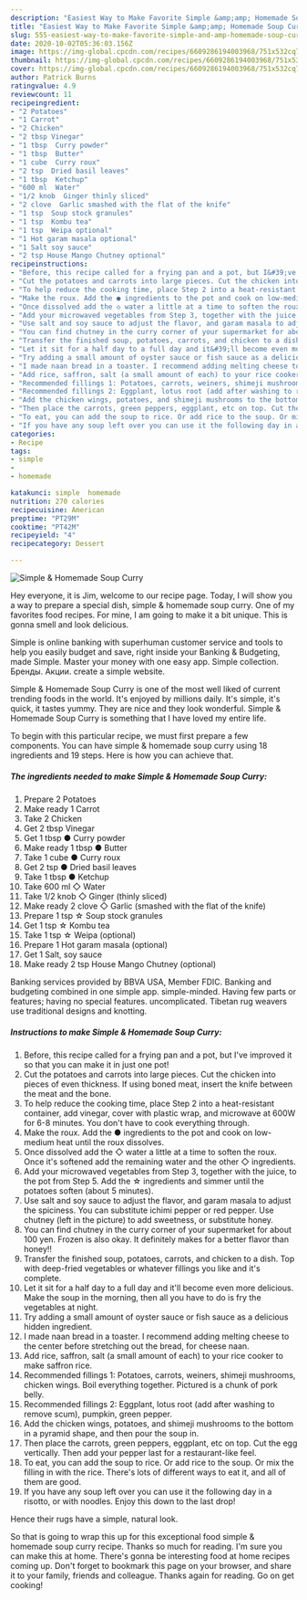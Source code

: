 ```yaml
---
description: "Easiest Way to Make Favorite Simple &amp;amp; Homemade Soup Curry"
title: "Easiest Way to Make Favorite Simple &amp;amp; Homemade Soup Curry"
slug: 555-easiest-way-to-make-favorite-simple-and-amp-homemade-soup-curry
date: 2020-10-02T05:36:03.156Z
image: https://img-global.cpcdn.com/recipes/6609286194003968/751x532cq70/simple-homemade-soup-curry-recipe-main-photo.jpg
thumbnail: https://img-global.cpcdn.com/recipes/6609286194003968/751x532cq70/simple-homemade-soup-curry-recipe-main-photo.jpg
cover: https://img-global.cpcdn.com/recipes/6609286194003968/751x532cq70/simple-homemade-soup-curry-recipe-main-photo.jpg
author: Patrick Burns
ratingvalue: 4.9
reviewcount: 11
recipeingredient:
- "2 Potatoes"
- "1 Carrot"
- "2 Chicken"
- "2 tbsp Vinegar"
- "1 tbsp  Curry powder"
- "1 tbsp  Butter"
- "1 cube  Curry roux"
- "2 tsp  Dried basil leaves"
- "1 tbsp  Ketchup"
- "600 ml  Water"
- "1/2 knob  Ginger thinly sliced"
- "2 clove  Garlic smashed with the flat of the knife"
- "1 tsp  Soup stock granules"
- "1 tsp  Kombu tea"
- "1 tsp  Weipa optional"
- "1 Hot garam masala optional"
- "1 Salt soy sauce"
- "2 tsp House Mango Chutney optional"
recipeinstructions:
- "Before, this recipe called for a frying pan and a pot, but I&#39;ve improved it so that you can make it in just one pot!"
- "Cut the potatoes and carrots into large pieces. Cut the chicken into pieces of even thickness. If using boned meat, insert the knife between the meat and the bone."
- "To help reduce the cooking time, place Step 2 into a heat-resistant container, add vinegar, cover with plastic wrap, and microwave at 600W for 6-8 minutes. You don&#39;t have to cook everything through."
- "Make the roux. Add the ● ingredients to the pot and cook on low-medium heat until the roux dissolves."
- "Once dissolved add the ◇ water a little at a time to soften the roux. Once it&#39;s softened add the remaining water and the other ◇ ingredients."
- "Add your microwaved vegetables from Step 3, together with the juice, to the pot from Step 5. Add the ☆ ingredients and simmer until the potatoes soften (about 5 minutes)."
- "Use salt and soy sauce to adjust the flavor, and garam masala to adjust the spiciness. You can substitute ichimi pepper or red pepper. Use chutney (left in the picture) to add sweetness, or substitute honey."
- "You can find chutney in the curry corner of your supermarket for about 100 yen. Frozen is also okay. It definitely makes for a better flavor than honey!!"
- "Transfer the finished soup, potatoes, carrots, and chicken to a dish. Top with deep-fried vegetables or whatever fillings you like and it&#39;s complete."
- "Let it sit for a half day to a full day and it&#39;ll become even more delicious. Make the soup in the morning, then all you have to do is fry the vegetables at night."
- "Try adding a small amount of oyster sauce or fish sauce as a delicious hidden ingredient."
- "I made naan bread in a toaster. I recommend adding melting cheese to the center before stretching out the bread, for cheese naan."
- "Add rice, saffron, salt (a small amount of each) to your rice cooker to make saffron rice."
- "Recommended fillings 1: Potatoes, carrots, weiners, shimeji mushrooms, chicken wings. Boil everything together. Pictured is a chunk of pork belly."
- "Recommended fillings 2: Eggplant, lotus root (add after washing to remove scum), pumpkin, green pepper."
- "Add the chicken wings, potatoes, and shimeji mushrooms to the bottom in a pyramid shape, and then pour the soup in."
- "Then place the carrots, green peppers, eggplant, etc on top. Cut the egg vertically. Then add your pepper last for a restaurant-like feel."
- "To eat, you can add the soup to rice. Or add rice to the soup. Or mix the filling in with the rice. There&#39;s lots of different ways to eat it, and all of them are good."
- "If you have any soup left over you can use it the following day in a risotto, or with noodles. Enjoy this down to the last drop!"
categories:
- Recipe
tags:
- simple
- 
- homemade

katakunci: simple  homemade 
nutrition: 270 calories
recipecuisine: American
preptime: "PT29M"
cooktime: "PT42M"
recipeyield: "4"
recipecategory: Dessert

---
```



![Simple &amp; Homemade Soup Curry](https://img-global.cpcdn.com/recipes/6609286194003968/751x532cq70/simple-homemade-soup-curry-recipe-main-photo.jpg)

Hey everyone, it is Jim, welcome to our recipe page. Today, I will show you a way to prepare a special dish, simple &amp; homemade soup curry. One of my favorites food recipes. For mine, I am going to make it a bit unique. This is gonna smell and look delicious.

Simple is online banking with superhuman customer service and tools to help you easily budget and save, right inside your Banking &amp; Budgeting, made Simple. Master your money with one easy app. Simple collection. Бренды. Акции. create a simple website.

Simple &amp; Homemade Soup Curry is one of the most well liked of current trending foods in the world. It's enjoyed by millions daily. It's simple, it's quick, it tastes yummy. They are nice and they look wonderful. Simple &amp; Homemade Soup Curry is something that I have loved my entire life.


To begin with this particular recipe, we must first prepare a few components. You can have simple &amp; homemade soup curry using 18 ingredients and 19 steps. Here is how you can achieve that.

<!--inarticleads1-->

##### The ingredients needed to make Simple &amp; Homemade Soup Curry:

1. Prepare 2 Potatoes
1. Make ready 1 Carrot
1. Take 2 Chicken
1. Get 2 tbsp Vinegar
1. Get 1 tbsp ● Curry powder
1. Make ready 1 tbsp ● Butter
1. Take 1 cube ● Curry roux
1. Get 2 tsp ● Dried basil leaves
1. Take 1 tbsp ● Ketchup
1. Take 600 ml ◇ Water
1. Take 1/2 knob ◇ Ginger (thinly sliced)
1. Make ready 2 clove ◇ Garlic (smashed with the flat of the knife)
1. Prepare 1 tsp ☆ Soup stock granules
1. Get 1 tsp ☆ Kombu tea
1. Take 1 tsp ☆ Weipa (optional)
1. Prepare 1 Hot garam masala (optional)
1. Get 1 Salt, soy sauce
1. Make ready 2 tsp House Mango Chutney (optional)


Banking services provided by BBVA USA, Member FDIC. Banking and budgeting combined in one simple app. simple-minded. Having few parts or features; having no special features. uncomplicated. Tibetan rug weavers use traditional designs and knotting. 

<!--inarticleads2-->

##### Instructions to make Simple &amp; Homemade Soup Curry:

1. Before, this recipe called for a frying pan and a pot, but I&#39;ve improved it so that you can make it in just one pot!
1. Cut the potatoes and carrots into large pieces. Cut the chicken into pieces of even thickness. If using boned meat, insert the knife between the meat and the bone.
1. To help reduce the cooking time, place Step 2 into a heat-resistant container, add vinegar, cover with plastic wrap, and microwave at 600W for 6-8 minutes. You don&#39;t have to cook everything through.
1. Make the roux. Add the ● ingredients to the pot and cook on low-medium heat until the roux dissolves.
1. Once dissolved add the ◇ water a little at a time to soften the roux. Once it&#39;s softened add the remaining water and the other ◇ ingredients.
1. Add your microwaved vegetables from Step 3, together with the juice, to the pot from Step 5. Add the ☆ ingredients and simmer until the potatoes soften (about 5 minutes).
1. Use salt and soy sauce to adjust the flavor, and garam masala to adjust the spiciness. You can substitute ichimi pepper or red pepper. Use chutney (left in the picture) to add sweetness, or substitute honey.
1. You can find chutney in the curry corner of your supermarket for about 100 yen. Frozen is also okay. It definitely makes for a better flavor than honey!!
1. Transfer the finished soup, potatoes, carrots, and chicken to a dish. Top with deep-fried vegetables or whatever fillings you like and it&#39;s complete.
1. Let it sit for a half day to a full day and it&#39;ll become even more delicious. Make the soup in the morning, then all you have to do is fry the vegetables at night.
1. Try adding a small amount of oyster sauce or fish sauce as a delicious hidden ingredient.
1. I made naan bread in a toaster. I recommend adding melting cheese to the center before stretching out the bread, for cheese naan.
1. Add rice, saffron, salt (a small amount of each) to your rice cooker to make saffron rice.
1. Recommended fillings 1: Potatoes, carrots, weiners, shimeji mushrooms, chicken wings. Boil everything together. Pictured is a chunk of pork belly.
1. Recommended fillings 2: Eggplant, lotus root (add after washing to remove scum), pumpkin, green pepper.
1. Add the chicken wings, potatoes, and shimeji mushrooms to the bottom in a pyramid shape, and then pour the soup in.
1. Then place the carrots, green peppers, eggplant, etc on top. Cut the egg vertically. Then add your pepper last for a restaurant-like feel.
1. To eat, you can add the soup to rice. Or add rice to the soup. Or mix the filling in with the rice. There&#39;s lots of different ways to eat it, and all of them are good.
1. If you have any soup left over you can use it the following day in a risotto, or with noodles. Enjoy this down to the last drop!


Hence their rugs have a simple, natural look. 

So that is going to wrap this up for this exceptional food simple &amp; homemade soup curry recipe. Thanks so much for reading. I'm sure you can make this at home. There's gonna be interesting food at home recipes coming up. Don't forget to bookmark this page on your browser, and share it to your family, friends and colleague. Thanks again for reading. Go on get cooking!
